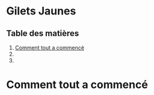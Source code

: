 # Gilets Jaunes

## Table des matières

1. [Comment tout a commencé](#Comment-tout-a-commencé)
2. 
3. 

# Comment tout a commencé


